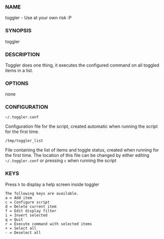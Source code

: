 ### NAME
toggler - Use at your own risk :P

### SYNOPSIS
toggler
  
### DESCRIPTION
Toggler does one thing, it executes the configured command on all toggled items in a list.

### OPTIONS
none

### CONFIGURATION
`~/.toggler.conf`

Configuration file for the script, created automatic when running the script for the first time.


`/tmp/toggler_list`

File containing the list of items and toggle status, created when running for the first time. The location of this file can be changed by either editing `~/.toggler.conf` or pressing `c` when running the script

### KEYS
Press `h` to display a help screen inside toggler
```
The following keys are available.
a = Add item
c = Configure script
d = Delete current item
f = Edit display filter
i = Invert selected
q = Quit
r = Execute command with selected items
+ = Select all
- = Deselect all
```

